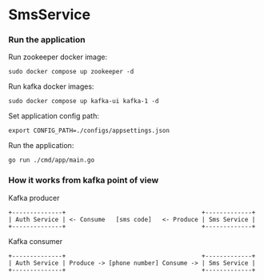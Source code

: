 # SmsService

### Run the application

Run zookeeper docker image:
```
sudo docker compose up zookeeper -d
```

Run kafka docker images:
```
sudo docker compose up kafka-ui kafka-1 -d
```

Set application config path:
```
export CONFIG_PATH=./configs/appsettings.json
```

Run the application:
```
go run ./cmd/app/main.go
```

### How it works from kafka point of view

Kafka producer
```
+--------------+                                      +-------------+
| Auth Service | <- Consume   [sms code]   <- Produce | Sms Service |
+--------------+                                      +-------------+
```

Kafka consumer
```
+--------------+                                      +-------------+
| Auth Service | Produce -> [phone number] Consume -> | Sms Service |
+--------------+                                      +-------------+
```